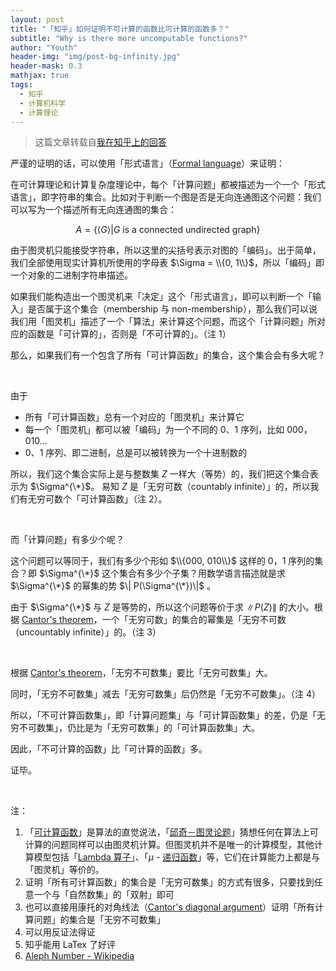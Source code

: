 ```yaml
---
layout: post
title: "「知乎」如何证明不可计算的函数比可计算的函数多？"
subtitle: "Why is there more uncomputable functions?"
author: "Youth"
header-img: "img/post-bg-infinity.jpg"
header-mask: 0.3
mathjax: true
tags:
  - 知乎
  - 计算机科学
  - 计算理论
---
```


> 这篇文章转载自[我在知乎上的回答](https://www.zhihu.com/question/51508063/answer/275401076)

严谨的证明的话，可以使用「形式语言」（[Formal language](https://en.wikipedia.org/wiki/Formal_language)）来证明：

在可计算理论和计算复杂度理论中，每个「计算问题」都被描述为一个一个「形式语言」，即字符串的集合。比如对于判断一个图是否是无向连通图这个问题：我们可以写为一个描述所有无向连通图的集合：

$$
A = \{ \langle G \rangle \vert G \text{ is a connected undirected graph}\}
$$

由于图灵机只能接受字符串，所以这里的尖括号表示对图的「编码」。出于简单，我们全部使用现实计算机所使用的字母表
$\Sigma = \\{0, 1\\}$，所以「编码」即一个对象的二进制字符串描述。

如果我们能构造出一个图灵机来「决定」这个「形式语言」，即可以判断一个「输入」是否属于这个集合（membership 与 non-membership），那么我们可以说我们用「图灵机」描述了一个「算法」来计算这个问题，而这个「计算问题」所对应的函数是「可计算的」，否则是「不可计算的」。（注 1）

那么，如果我们有一个包含了所有「可计算函数」的集合，这个集合会有多大呢？

<br>

由于

- 所有「可计算函数」总有一个对应的「图灵机」来计算它
- 每一个「图灵机」都可以被「编码」为一个不同的 0、1 序列，比如 000，010...
- 0、1 序列、即二进制，总是可以被转换为一个十进制数的

所以，我们这个集合实际上是与整数集 $Z$ 一样大（等势）的，我们把这个集合表示为 $\Sigma^{\*}$。 易知 $Z$ 是「无穷可数（countably infinite）」的，所以我们有无穷可数个「可计算函数」（注 2）。

<br>

而「计算问题」有多少个呢？

这个问题可以等同于，我们有多少个形如 $\\{000, 010\\}$ 这样的 0，1 序列的集合？即 $\Sigma^{\*}$ 这个集合有多少个子集？用数学语言描述就是求 $\Sigma^{\*}$ 的幂集的势 $\| P(\Sigma^{\*})\|$ 。

由于 $\Sigma^{\*}$ 与 $Z$ 是等势的，所以这个问题等价于求 $\|P(Z)\|$ 的大小。根据 [Cantor's theorem](https://en.wikipedia.org/wiki/Cantor%2527s_theorem)，一个「无穷可数」的集合的幂集是「无穷不可数（uncountably infinite）」的。（注 3）

<br>

根据 [Cantor's theorem](https://en.wikipedia.org/wiki/Cantor%2527s_theorem)，「无穷不可数集」要比「无穷可数集」大。

同时，「无穷不可数集」减去「无穷可数集」后仍然是「无穷不可数集」。（注 4）

所以，「不可计算函数集」，即「计算问题集」与「可计算函数集」的差，仍是「无穷不可数集」，仍比是为「无穷可数集」的「可计算函数集」大。

因此，「不可计算的函数」比「可计算的函数」多。

证毕。

<br>

注：

1.  「[可计算函数](https://en.wikipedia.org/wiki/Computable_function)」是算法的直觉说法，「[邱奇－图灵论题](https://en.wikipedia.org/wiki/Church%25E2%2580%2593Turing_thesis)」猜想任何在算法上可计算的问题同样可以由图灵机计算。但图灵机并不是唯一的计算模型，其他计算模型包括「[Lambda 算子](https://en.wikipedia.org/wiki/Lambda_calculus)」、「$\mu$ - [递归函数](https://en.wikipedia.org/wiki/%25CE%259C-recursive_function)」等，它们在计算能力上都是与「图灵机」等价的。
2.  证明「所有可计算函数」的集合是「无穷可数集」的方式有很多，只要找到任意一个与「自然数集」的「双射」即可
3.  也可以直接用康托的对角线法（[Cantor's diagonal argument](https://en.wikipedia.org/wiki/Cantor%2527s_diagonal_argument)）证明「所有计算问题」的集合是「无穷不可数集」
4.  可以用反证法得证
5.  知乎能用 LaTex 了好评
6. [Aleph Number - Wikipedia](https://en.wikipedia.org/wiki/Aleph_number)
